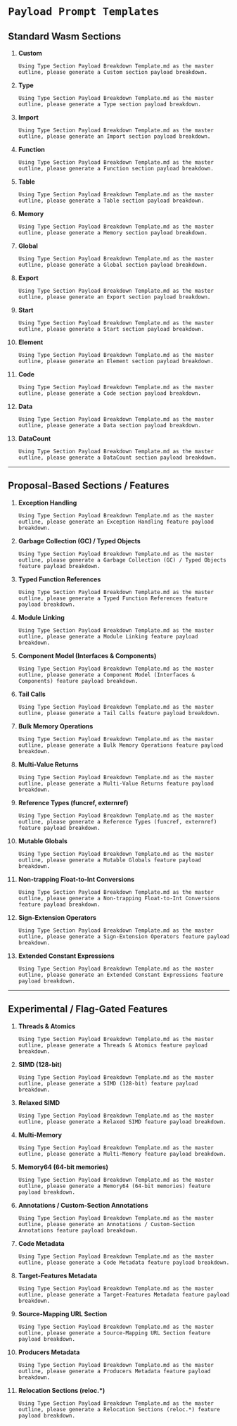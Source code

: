 # `Payload Prompt Templates`

## Standard Wasm Sections

1. **Custom**

   ```text
   Using Type Section Payload Breakdown Template.md as the master outline, please generate a Custom section payload breakdown.
   ```

2. **Type**

   ```text
   Using Type Section Payload Breakdown Template.md as the master outline, please generate a Type section payload breakdown.
   ```

3. **Import**

   ```text
   Using Type Section Payload Breakdown Template.md as the master outline, please generate an Import section payload breakdown.
   ```

4. **Function**

   ```text
   Using Type Section Payload Breakdown Template.md as the master outline, please generate a Function section payload breakdown.
   ```

5. **Table**

   ```text
   Using Type Section Payload Breakdown Template.md as the master outline, please generate a Table section payload breakdown.
   ```

6. **Memory**

   ```text
   Using Type Section Payload Breakdown Template.md as the master outline, please generate a Memory section payload breakdown.
   ```

7. **Global**

   ```text
   Using Type Section Payload Breakdown Template.md as the master outline, please generate a Global section payload breakdown.
   ```

8. **Export**

   ```text
   Using Type Section Payload Breakdown Template.md as the master outline, please generate an Export section payload breakdown.
   ```

9. **Start**

   ```text
   Using Type Section Payload Breakdown Template.md as the master outline, please generate a Start section payload breakdown.
   ```

10. **Element**

    ```text
    Using Type Section Payload Breakdown Template.md as the master outline, please generate an Element section payload breakdown.
    ```

11. **Code**

    ```text
    Using Type Section Payload Breakdown Template.md as the master outline, please generate a Code section payload breakdown.
    ```

12. **Data**

    ```text
    Using Type Section Payload Breakdown Template.md as the master outline, please generate a Data section payload breakdown.
    ```

13. **DataCount**

    ```text
    Using Type Section Payload Breakdown Template.md as the master outline, please generate a DataCount section payload breakdown.
    ```

---

## Proposal-Based Sections / Features

1. **Exception Handling**

   ```text
   Using Type Section Payload Breakdown Template.md as the master outline, please generate an Exception Handling feature payload breakdown.
   ```

2. **Garbage Collection (GC) / Typed Objects**

   ```text
   Using Type Section Payload Breakdown Template.md as the master outline, please generate a Garbage Collection (GC) / Typed Objects feature payload breakdown.
   ```

3. **Typed Function References**

   ```text
   Using Type Section Payload Breakdown Template.md as the master outline, please generate a Typed Function References feature payload breakdown.
   ```

4. **Module Linking**

   ```text
   Using Type Section Payload Breakdown Template.md as the master outline, please generate a Module Linking feature payload breakdown.
   ```

5. **Component Model (Interfaces & Components)**

   ```text
   Using Type Section Payload Breakdown Template.md as the master outline, please generate a Component Model (Interfaces & Components) feature payload breakdown.
   ```

6. **Tail Calls**

   ```text
   Using Type Section Payload Breakdown Template.md as the master outline, please generate a Tail Calls feature payload breakdown.
   ```

7. **Bulk Memory Operations**

   ```text
   Using Type Section Payload Breakdown Template.md as the master outline, please generate a Bulk Memory Operations feature payload breakdown.
   ```

8. **Multi-Value Returns**

   ```text
   Using Type Section Payload Breakdown Template.md as the master outline, please generate a Multi-Value Returns feature payload breakdown.
   ```

9. **Reference Types (funcref, externref)**

   ```text
   Using Type Section Payload Breakdown Template.md as the master outline, please generate a Reference Types (funcref, externref) feature payload breakdown.
   ```

10. **Mutable Globals**

    ```text
    Using Type Section Payload Breakdown Template.md as the master outline, please generate a Mutable Globals feature payload breakdown.
    ```

11. **Non-trapping Float-to-Int Conversions**

    ```text
    Using Type Section Payload Breakdown Template.md as the master outline, please generate a Non-trapping Float-to-Int Conversions feature payload breakdown.
    ```

12. **Sign-Extension Operators**

    ```text
    Using Type Section Payload Breakdown Template.md as the master outline, please generate a Sign-Extension Operators feature payload breakdown.
    ```

13. **Extended Constant Expressions**

    ```text
    Using Type Section Payload Breakdown Template.md as the master outline, please generate an Extended Constant Expressions feature payload breakdown.
    ```

---

## Experimental / Flag-Gated Features

1. **Threads & Atomics**

   ```text
   Using Type Section Payload Breakdown Template.md as the master outline, please generate a Threads & Atomics feature payload breakdown.
   ```

2. **SIMD (128-bit)**

   ```text
   Using Type Section Payload Breakdown Template.md as the master outline, please generate a SIMD (128-bit) feature payload breakdown.
   ```

3. **Relaxed SIMD**

   ```text
   Using Type Section Payload Breakdown Template.md as the master outline, please generate a Relaxed SIMD feature payload breakdown.
   ```

4. **Multi-Memory**

   ```text
   Using Type Section Payload Breakdown Template.md as the master outline, please generate a Multi-Memory feature payload breakdown.
   ```

5. **Memory64 (64-bit memories)**

   ```text
   Using Type Section Payload Breakdown Template.md as the master outline, please generate a Memory64 (64-bit memories) feature payload breakdown.
   ```

6. **Annotations / Custom-Section Annotations**

   ```text
   Using Type Section Payload Breakdown Template.md as the master outline, please generate an Annotations / Custom-Section Annotations feature payload breakdown.
   ```

7. **Code Metadata**

   ```text
   Using Type Section Payload Breakdown Template.md as the master outline, please generate a Code Metadata feature payload breakdown.
   ```

8. **Target-Features Metadata**

   ```text
   Using Type Section Payload Breakdown Template.md as the master outline, please generate a Target-Features Metadata feature payload breakdown.
   ```

9. **Source-Mapping URL Section**

   ```text
   Using Type Section Payload Breakdown Template.md as the master outline, please generate a Source-Mapping URL Section feature payload breakdown.
   ```

10. **Producers Metadata**

    ```text
    Using Type Section Payload Breakdown Template.md as the master outline, please generate a Producers Metadata feature payload breakdown.
    ```

11. **Relocation Sections (reloc.\*)**

    ```text
    Using Type Section Payload Breakdown Template.md as the master outline, please generate a Relocation Sections (reloc.*) feature payload breakdown.
    ```

